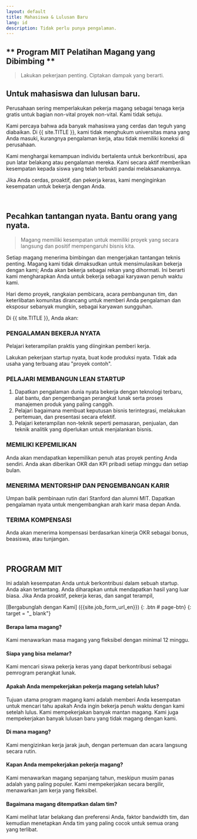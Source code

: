 ```yaml
---
layout: default
title: Mahasiswa & Lulusan Baru
lang: id
description: Tidak perlu punya pengalaman.
---
```


## ** Program MIT Pelatihan Magang yang Dibimbing **

> Lakukan pekerjaan penting.
> Ciptakan dampak yang berarti.

## Untuk mahasiswa dan lulusan baru.

Perusahaan sering memperlakukan pekerja magang sebagai tenaga kerja gratis untuk bagian non-vital proyek non-vital. Kami tidak setuju.

Kami percaya bahwa ada banyak mahasiswa yang cerdas dan teguh yang diabaikan. Di {{ site.TITLE }}, kami tidak menghukum universitas mana yang Anda masuki, kurangnya pengalaman kerja, atau tidak memiliki koneksi di perusahaan.

Kami menghargai kemampuan individu bertalenta untuk berkontribusi, apa pun latar belakang atau pengalaman mereka. Kami secara aktif memberikan kesempatan kepada siswa yang telah terbukti pandai melaksanakannya.

Jika Anda cerdas, proaktif, dan pekerja keras, kami menginginkan kesempatan untuk bekerja dengan Anda.

<br>

## Pecahkan tantangan nyata. Bantu orang yang nyata.

> Magang memiliki kesempatan untuk memiliki proyek yang secara langsung dan positif mempengaruhi bisnis kita.

Setiap magang menerima bimbingan dan mengerjakan tantangan teknis penting. Magang kami tidak dimaksudkan untuk mensimulasikan bekerja dengan kami; Anda akan bekerja sebagai rekan yang dihormati. Ini berarti kami mengharapkan Anda untuk bekerja sebagai karyawan penuh waktu kami.

Hari demo proyek, rangkaian pembicara, acara pembangunan tim, dan keterlibatan komunitas dirancang untuk memberi Anda pengalaman dan eksposur sebanyak mungkin, sebagai karyawan sungguhan.

Di {{ site.TITLE }}, Anda akan:

### PENGALAMAN BEKERJA NYATA

Pelajari keterampilan praktis yang diinginkan pemberi kerja.

Lakukan pekerjaan startup nyata, buat kode produksi nyata. Tidak ada usaha yang terbuang atau "proyek contoh".

### PELAJARI MEMBANGUN LEAN STARTUP

1. Dapatkan pengalaman dunia nyata bekerja dengan teknologi terbaru, alat bantu, dan pengembangan perangkat lunak serta proses manajemen produk yang paling canggih.
1. Pelajari bagaimana membuat keputusan bisnis terintegrasi, melakukan pertemuan, dan presentasi secara efektif.
1. Pelajari keterampilan non-teknik seperti pemasaran, penjualan, dan teknik analitik yang diperlukan untuk menjalankan bisnis.

### MEMILIKI KEPEMILIKAN

Anda akan mendapatkan kepemilikan penuh atas proyek penting Anda sendiri. Anda akan diberikan OKR dan KPI pribadi setiap minggu dan setiap bulan.

### MENERIMA MENTORSHIP DAN PENGEMBANGAN KARIR

Umpan balik pembinaan rutin dari Stanford dan alumni MIT. Dapatkan pengalaman nyata untuk mengembangkan arah karir masa depan Anda.

### TERIMA KOMPENSASI

Anda akan menerima kompensasi berdasarkan kinerja OKR sebagai bonus, beasiswa, atau tunjangan.

<br>

## PROGRAM MIT

Ini adalah kesempatan Anda untuk berkontribusi dalam sebuah startup. Anda akan tertantang. Anda diharapkan untuk mendapatkan hasil yang luar biasa. Jika Anda proaktif, pekerja keras, dan sangat terampil,

[Bergabunglah dengan Kami] ({{site.job_form_url_en}}) {: .btn # page-btn} {: target = "\_ blank"}

#### Berapa lama magang?

Kami menawarkan masa magang yang fleksibel dengan minimal 12 minggu.

#### Siapa yang bisa melamar?

Kami mencari siswa pekerja keras yang dapat berkontribusi sebagai pemrogram perangkat lunak.

#### Apakah Anda mempekerjakan pekerja magang setelah lulus?

Tujuan utama program magang kami adalah memberi Anda kesempatan untuk mencari tahu apakah Anda ingin bekerja penuh waktu dengan kami setelah lulus. Kami mempekerjakan banyak mantan magang. Kami juga mempekerjakan banyak lulusan baru yang tidak magang dengan kami.

#### Di mana magang?

Kami mengizinkan kerja jarak jauh, dengan pertemuan dan acara langsung secara rutin.

#### Kapan Anda mempekerjakan pekerja magang?

Kami menawarkan magang sepanjang tahun, meskipun musim panas adalah yang paling populer. Kami mempekerjakan secara bergilir, menawarkan jam kerja yang fleksibel.

#### Bagaimana magang ditempatkan dalam tim?

Kami melihat latar belakang dan preferensi Anda, faktor bandwidth tim, dan kemudian menetapkan Anda tim yang paling cocok untuk semua orang yang terlibat.
